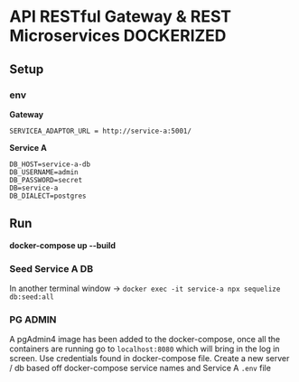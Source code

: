 # API RESTful Gateway & REST Microservices DOCKERIZED


## Setup

### env
**Gateway**
```
SERVICEA_ADAPTOR_URL = http://service-a:5001/
```

**Service A**
```
DB_HOST=service-a-db
DB_USERNAME=admin
DB_PASSWORD=secret
DB=service-a
DB_DIALECT=postgres
```

## Run
**docker-compose up --build**

### Seed Service A DB
In another terminal window -> ```docker exec -it service-a npx sequelize db:seed:all```

### PG ADMIN ###
A pgAdmin4 image has been added to the docker-compose, once all the containers are running go to ```localhost:8080``` which will bring in the log in screen. Use credentials found in docker-compose file.  Create a new server / db based off docker-compose service names and Service A ```.env``` file
